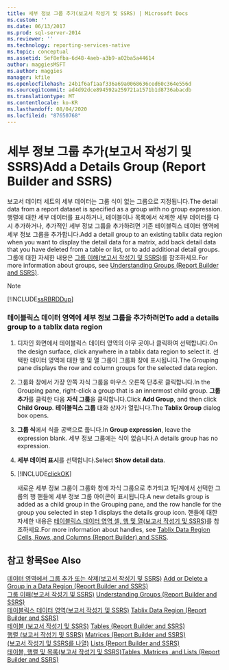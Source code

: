 ```yaml
---
title: 세부 정보 그룹 추가(보고서 작성기 및 SSRS) | Microsoft Docs
ms.custom: ''
ms.date: 06/13/2017
ms.prod: sql-server-2014
ms.reviewer: ''
ms.technology: reporting-services-native
ms.topic: conceptual
ms.assetid: 5ef8efba-6d48-4aeb-a3b9-a02ba5a44614
author: maggiesMSFT
ms.author: maggies
manager: kfile
ms.openlocfilehash: 24b1f6af1aaf336a69a0068636ced60c364e556d
ms.sourcegitcommit: ad4d92dce894592a259721a1571b1d8736abacdb
ms.translationtype: MT
ms.contentlocale: ko-KR
ms.lasthandoff: 08/04/2020
ms.locfileid: "87650768"
---
```

# <a name="add-a-details-group-report-builder-and-ssrs"></a><span data-ttu-id="14b99-102">세부 정보 그룹 추가(보고서 작성기 및 SSRS)</span><span class="sxs-lookup"><span data-stu-id="14b99-102">Add a Details Group (Report Builder and SSRS)</span></span>
  <span data-ttu-id="14b99-103">보고서 데이터 세트의 세부 데이터는 그룹 식이 없는 그룹으로 지정됩니다.</span><span class="sxs-lookup"><span data-stu-id="14b99-103">The detail data from a report dataset is specified as a group with no group expression.</span></span> <span data-ttu-id="14b99-104">행렬에 대한 세부 데이터를 표시하거나, 테이블이나 목록에서 삭제한 세부 데이터를 다시 추가하거나, 추가적인 세부 정보 그룹을 추가하려면 기존 테이블릭스 데이터 영역에 세부 정보 그룹을 추가합니다.</span><span class="sxs-lookup"><span data-stu-id="14b99-104">Add a detail group to an existing tablix data region when you want to display the detail data for a matrix, add back detail data that you have deleted from a table or list, or to add additional detail groups.</span></span> <span data-ttu-id="14b99-105">그룹에 대한 자세한 내용은 [그룹 이해&#40;보고서 작성기 및 SSRS&#41;](understanding-groups-report-builder-and-ssrs.md)를 참조하세요.</span><span class="sxs-lookup"><span data-stu-id="14b99-105">For more information about groups, see [Understanding Groups &#40;Report Builder and SSRS&#41;](understanding-groups-report-builder-and-ssrs.md).</span></span>  
  
> [!NOTE]  
>  [!INCLUDE[ssRBRDDup](../../includes/ssrbrddup-md.md)]  
  
### <a name="to-add-a-details-group-to-a-tablix-data-region"></a><span data-ttu-id="14b99-106">테이블릭스 데이터 영역에 세부 정보 그룹을 추가하려면</span><span class="sxs-lookup"><span data-stu-id="14b99-106">To add a details group to a tablix data region</span></span>  
  
1.  <span data-ttu-id="14b99-107">디자인 화면에서 테이블릭스 데이터 영역의 아무 곳이나 클릭하여 선택합니다.</span><span class="sxs-lookup"><span data-stu-id="14b99-107">On the design surface, click anywhere in a tablix data region to select it.</span></span> <span data-ttu-id="14b99-108">선택한 데이터 영역에 대한 행 및 열 그룹이 그룹화 창에 표시됩니다.</span><span class="sxs-lookup"><span data-stu-id="14b99-108">The Grouping pane displays the row and column groups for the selected data region.</span></span>  
  
2.  <span data-ttu-id="14b99-109">그룹화 창에서 가장 안쪽 자식 그룹을 마우스 오른쪽 단추로 클릭합니다.</span><span class="sxs-lookup"><span data-stu-id="14b99-109">In the Grouping pane, right-click a group that is an innermost child group.</span></span> <span data-ttu-id="14b99-110">**그룹 추가**를 클릭한 다음 **자식 그룹**을 클릭합니다.</span><span class="sxs-lookup"><span data-stu-id="14b99-110">Click **Add Group**, and then click **Child Group**.</span></span> <span data-ttu-id="14b99-111">**테이블릭스 그룹** 대화 상자가 열립니다.</span><span class="sxs-lookup"><span data-stu-id="14b99-111">The **Tablix Group** dialog box opens.</span></span>  
  
3.  <span data-ttu-id="14b99-112">**그룹 식**에서 식을 공백으로 둡니다.</span><span class="sxs-lookup"><span data-stu-id="14b99-112">In **Group expression**, leave the expression blank.</span></span> <span data-ttu-id="14b99-113">세부 정보 그룹에는 식이 없습니다.</span><span class="sxs-lookup"><span data-stu-id="14b99-113">A details group has no expression.</span></span>  
  
4.  <span data-ttu-id="14b99-114">**세부 데이터 표시**를 선택합니다.</span><span class="sxs-lookup"><span data-stu-id="14b99-114">Select **Show detail data**.</span></span>  
  
5.  [!INCLUDE[clickOK](../../includes/clickok-md.md)]  
  
     <span data-ttu-id="14b99-115">새로운 세부 정보 그룹이 그룹화 창에 자식 그룹으로 추가되고 1단계에서 선택한 그룹의 행 핸들에 세부 정보 그룹 아이콘이 표시됩니다.</span><span class="sxs-lookup"><span data-stu-id="14b99-115">A new details group is added as a child group in the Grouping pane, and the row handle for the group you selected in step 1 displays the details group icon.</span></span> <span data-ttu-id="14b99-116">핸들에 대한 자세한 내용은 [테이블릭스 데이터 영역 셀, 행 및 열&#40;보고서 작성기 및 SSRS&#41;](tablix-data-region-cells-rows-and-columns-report-builder-and-ssrs.md)를 참조하세요.</span><span class="sxs-lookup"><span data-stu-id="14b99-116">For more information about handles, see [Tablix Data Region Cells, Rows, and Columns &#40;Report Builder&#41; and SSRS](tablix-data-region-cells-rows-and-columns-report-builder-and-ssrs.md).</span></span>  
  
## <a name="see-also"></a><span data-ttu-id="14b99-117">참고 항목</span><span class="sxs-lookup"><span data-stu-id="14b99-117">See Also</span></span>  
 <span data-ttu-id="14b99-118">[데이터 영역에서 그룹 추가 또는 삭제&#40;보고서 작성기 및 SSRS&#41;](add-or-delete-a-group-in-a-data-region-report-builder-and-ssrs.md) </span><span class="sxs-lookup"><span data-stu-id="14b99-118">[Add or Delete a Group in a Data Region &#40;Report Builder and SSRS&#41;](add-or-delete-a-group-in-a-data-region-report-builder-and-ssrs.md) </span></span>  
 <span data-ttu-id="14b99-119">[그룹 이해&#40;보고서 작성기 및 SSRS&#41;](understanding-groups-report-builder-and-ssrs.md) </span><span class="sxs-lookup"><span data-stu-id="14b99-119">[Understanding Groups &#40;Report Builder and SSRS&#41;](understanding-groups-report-builder-and-ssrs.md) </span></span>  
 <span data-ttu-id="14b99-120">[테이블릭스 데이터 영역&#40;보고서 작성기 및 SSRS&#41;](../tablix-data-region-report-builder-and-ssrs.md) </span><span class="sxs-lookup"><span data-stu-id="14b99-120">[Tablix Data Region &#40;Report Builder and SSRS&#41;](../tablix-data-region-report-builder-and-ssrs.md) </span></span>  
 <span data-ttu-id="14b99-121">[테이블 &#40;보고서 작성기 및 SSRS&#41;](tables-report-builder-and-ssrs.md) </span><span class="sxs-lookup"><span data-stu-id="14b99-121">[Tables &#40;Report Builder  and SSRS&#41;](tables-report-builder-and-ssrs.md) </span></span>  
 <span data-ttu-id="14b99-122">[행렬 &#40;보고서 작성기 및 SSRS&#41;](create-a-matrix-report-builder-and-ssrs.md) </span><span class="sxs-lookup"><span data-stu-id="14b99-122">[Matrices &#40;Report Builder and SSRS&#41;](create-a-matrix-report-builder-and-ssrs.md) </span></span>  
 <span data-ttu-id="14b99-123">[&#40;보고서 작성기 및 SSRS를 나열&#41;](create-invoices-and-forms-with-lists-report-builder-and-ssrs.md) </span><span class="sxs-lookup"><span data-stu-id="14b99-123">[Lists &#40;Report Builder and SSRS&#41;](create-invoices-and-forms-with-lists-report-builder-and-ssrs.md) </span></span>  
 [<span data-ttu-id="14b99-124">테이블, 행렬 및 목록&#40;보고서 작성기 및 SSRS&#41;</span><span class="sxs-lookup"><span data-stu-id="14b99-124">Tables, Matrices, and Lists &#40;Report Builder and SSRS&#41;</span></span>](tables-matrices-and-lists-report-builder-and-ssrs.md)  
  
  
